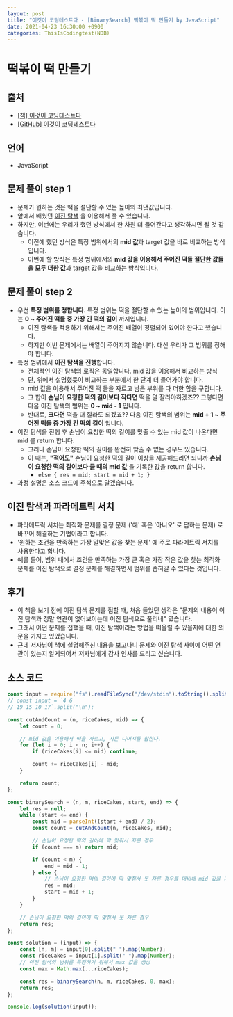 ```yaml
---
layout: post
title: "이것이 코딩테스트다 - [BinarySearch] 떡볶이 떡 만들기 by JavaScript"
date: 2021-04-23 16:30:00 +0900
categories: ThisIsCodingtest(NDB)
---
```


# 떡볶이 떡 만들기

## 출처

- [[책] 이것이 코딩테스트다](https://www.hanbit.co.kr/store/books/look.php?p_code=B8945183661)
- [[GitHub] 이것이 코딩테스트다](https://github.com/ndb796/python-for-coding-test)

## 언어

- JavaScript

## 문제 풀이 step 1

- 문제가 원하는 것은 떡을 절단할 수 있는 높이의 최댓값입니다.
- 앞에서 배웠던 [이진 탐색](<https://qkrrlgh519.github.io/thisiscodingtest(ndb)/2021/04/22/ThisIsCodingtest-7-2.html>) 을 이용해서 풀 수 있습니다.
- 하지만, 이번에는 우리가 했던 방식에서 한 차원 더 들어간다고 생각하시면 될 것 같습니다.
  - 이전에 했던 방식은 특정 범위에서의 **mid 값**과 target 값을 바로 비교하는 방식입니다.
  - 이번에 할 방식은 특정 범위에서의 **mid 값을 이용해서 주어진 떡들 절단한 값들을 모두 더한 값**과 target 값을 비교하는 방식입니다.

## 문제 풀이 step 2

- 우선 **특정 범위를 정합니다.** 특정 범위는 떡을 절단할 수 있는 높이의 범위입니다. 이는 **0 ~ 주어진 떡들 중 가장 긴 떡의 길이** 까지입니다.
  - 이진 탐색을 적용하기 위해서는 주어진 배열이 정렬되어 있어야 한다고 했습니다.
  - 하지만 이번 문제에서는 배열이 주어지지 않습니다. 대신 우리가 그 범위를 정해야 합니다.
- 특정 범위에서 **이진 탐색을 진행**합니다.
  - 전체적인 이진 탐색의 로직은 동일합니다. mid 값을 이용해서 비교하는 방식
  - 단, 위에서 설명했듯이 비교하는 부분에서 한 단계 더 들어가야 합니다.
  - mid 값을 이용해서 주어진 떡 들을 자르고 남은 부위를 다 더한 합을 구합니다.
  - 그 합이 **손님이 요청한 떡의 길이보다 작다면** 떡을 덜 잘라야하겠죠?? 그렇다면 다음 이진 탐색의 범위는 **0 ~ mid - 1** 입니다.
  - 반대로, **크다면** 떡을 더 잘라도 되겠죠?? 다음 이진 탐색의 범위는 **mid + 1 ~ 주어진 떡들 중 가장 긴 떡의 길이** 입니다.
- 이진 탐색을 진행 후 손님이 요청한 떡의 길이를 맞출 수 있는 mid 값이 나온다면 mid 를 return 합니다.
  - 그러나 손님이 요청한 떡의 길이를 완전히 맞출 수 없는 경우도 있습니다.
  - 이 때는, **"적어도"** 손님이 요청한 떡의 길이 이상을 제공해드리면 되니까 **손님이 요청한 떡의 길이보다 클 때의 mid 값** 을 기록한 값을 return 합니다.
    - `else { res = mid; start = mid + 1; }`
- 과정 설명은 소스 코드에 주석으로 달겠습니다.

## 이진 탐색과 파라메트릭 서치

- 파라메트릭 서치는 최적화 문제를 결정 문제 ('예' 혹은 '아니오' 로 답하는 문제) 로 바꾸어 해결하는 기법이라고 합니다.
- '원하는 조건을 만족하는 가장 알맞은 값을 찾는 문제' 에 주로 파라메트릭 서치를 사용한다고 합니다.
- 예를 들어, 범위 내에서 조건을 만족하는 가장 큰 혹은 가장 작은 값을 찾는 최적화 문제를 이진 탐색으로 결정 문제를 해결하면서 범위를 좁혀갈 수 있다는 것입니다.

## 후기

- 이 책을 보기 전에 이진 탐색 문제를 접할 때, 처음 들었던 생각은 "문제의 내용이 이진 탐색과 정말 연관이 없어보이는데 이진 탐색으로 풀리네" 였습니다.
- 그래서 어떤 문제를 접했을 때, 이진 탐색이라는 방법을 떠올릴 수 있을지에 대한 의문을 가지고 있었습니다.
- 근데 저자님이 책에 설명해주신 내용을 보고나니 문제와 이진 탐색 사이에 어떤 연관이 있는지 알게되어서 저자님에게 감사 인사를 드리고 싶습니다.

## 소스 코드

```jsx
const input = require("fs").readFileSync("/dev/stdin").toString().split("\n");
// const input = `4 6
// 19 15 10 17`.split("\n");

const cutAndCount = (n, riceCakes, mid) => {
	let count = 0;

	// mid 값을 이용해서 떡을 자르고, 자른 나머지를 합한다.
	for (let i = 0; i < n; i++) {
		if (riceCakes[i] <= mid) continue;

		count += riceCakes[i] - mid;
	}

	return count;
};

const binarySearch = (n, m, riceCakes, start, end) => {
	let res = null;
	while (start <= end) {
		const mid = parseInt((start + end) / 2);
		const count = cutAndCount(n, riceCakes, mid);

		// 손님이 요청한 떡의 길이에 딱 맞춰서 자른 경우
		if (count === m) return mid;

		if (count < m) {
			end = mid - 1;
		} else {
			// 손님이 요청한 떡의 길이에 딱 맞춰서 못 자른 경우를 대비해 mid 값을 기록
			res = mid;
			start = mid + 1;
		}
	}

	// 손님이 요청한 떡의 길이에 딱 맞춰서 못 자른 경우
	return res;
};

const solution = (input) => {
	const [n, m] = input[0].split(" ").map(Number);
	const riceCakes = input[1].split(" ").map(Number);
	// 이진 탐색의 범위를 특정하기 위해서 max 값을 생성
	const max = Math.max(...riceCakes);

	const res = binarySearch(n, m, riceCakes, 0, max);
	return res;
};

console.log(solution(input));
```

